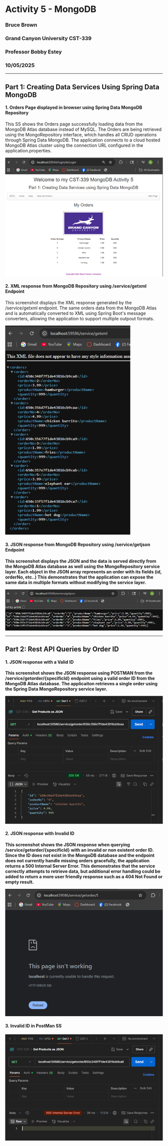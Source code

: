 
# Activity 5 - MongoDB
### Bruce Brown
### Grand Canyon University CST-339
### Professor Bobby Estey
### 10/05/2025

---

## Part 1: Creating Data Services Using Spring Data MongoDB

#### 1. Orders Page displayed in browser using Spring Data MongoDB Repository

 <p>This SS shows the Orders page successfully loading data from the MongoDB Atlas database instead of MySQL. The Orders are being retrieved using the MongoRepository interface, which handles all CRUD operations through Spring Data MongoDB. The application connects to a cloud hosted MongoDB Atlas cluster using the connection URL configured in the application.properties.</p>
<img src="src/main/resources/static/images/image-1.png" alt="Orders Page" style="width:600px;" />

#### 2. XML response from MongoDB Repository using /service/getxml Endpoint

 <p>This screenshot displays the XML response generated by the /service/getxml endpoint. The same orders data from the MongoDB Atlas and is automatically converted to XML using Spring Boot's message converters, allowing the application to support multiple outpout formats.
 </p>
<img src="src/main/resources/static/images/image.png" alt="XML format" style="width:400px;" />

#### 3. JSON response from MongoDB Repository using /service/getjson Endpoint

<p><b>This screenshot displays the JSON and the data is served directly from the MongoDB Atlas database as well using the MongoRepository service layer. Each object in the JSON array represents an order with its fields (id, orderNo, etc..) This demonstrates that the application can expose the same data in multiple formats without modifying the service layer.</b></p>
<img src="src/main/resources/static/images/image2.png" alt="JSON format" />

---

## Part 2: Rest API Queries by Order ID

#### 1. JSON response with a Valid ID

<p><b>This screenshot shows the JSON response using POSTMAN from the /service/getorder/{specificId} endpoint using a valid order ID from the MongoDB Atlas database. The applicaiton retrieves a single order using the Spring Data MongoRepository service layer.</b></p>
<img src="src/main/resources/static/images/image3.png" alt="POSTMAN and getting JSON specific ID callout" />

#### 2. JSON response with Invalid ID

<p><b>This screenshot shows the JSON response when querying /service/getorder/{specificId} with an invalid or non existent order ID. Since the ID does not exist in the MongoDB database and the endpoint does not currently handle missing orders gracefully, the application returns a 500 Internal Server Error. This demonstrates that the service correctly attempts to retrieve data, but additional error handling could be added to return a more user friendly response such as a 404 Not Found or empty result.</b></p>
<img src="src/main/resources/static/images/image4.png" alt="Browser using JSON to get Invalid ID" />

#### 3. Invalid ID in PostMan SS

<img src="src/main/resources/static/images/image5.png" alt="PostMan using JSON retrieving Invalid ID" />